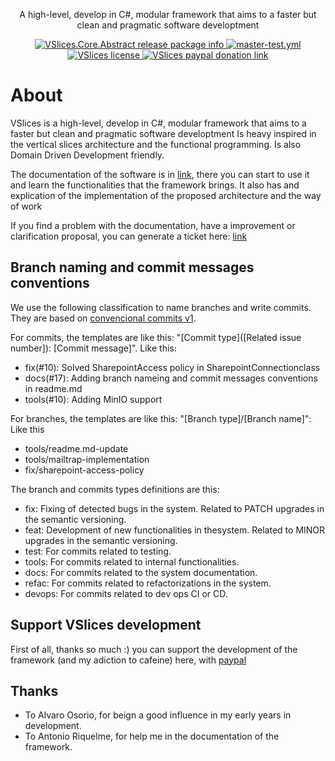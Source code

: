<p align="center">A high-level, develop in C#, modular framework  that aims to a faster but clean and pragmatic software developtment</p>
<p align="center">
  <a href="https://www.nuget.org/packages/VSlices.Core.Abstracts">
    <img src="https://buildstats.info/nuget/vslices.core.abstracts" alt="VSlices.Core.Abstract release package info" />
  </a>
  <a href="https://github.com/HernanFAR/vslice-framework/actions/workflows/master-test.yml">
    <img src="https://github.com/HernanFAR/vslice-framework/actions/workflows/master-test.yml/badge.svg" alt="master-test.yml" />
  </a>
  <a href="https://github.com/HernanFAR/vslice-framework/blob/master/LICENSE">
    <img src="https://img.shields.io/badge/license-MIT-purple" alt="VSlices license" />
  </a>
  <a href="https://paypal.me/enyu20">
    <img src="https://img.shields.io/badge/donate-paypal-red" alt="VSlices paypal donation link" />
  </a>
</p>

# About
VSlices is a high-level, develop in C#, modular framework  that aims to a faster but clean and pragmatic software developtment Is heavy inspired in the vertical slices architecture and the functional programming. Is also Domain Driven Development friendly.

The documentation of the software is in [link](https://vslice-framework.readthedocs.io/en/latest/), there you can start to use it and learn the functionalities that the framework brings. It also has and explication of the implementation of the proposed architecture and the way of work

If you find a problem with the documentation, have a improvement or clarification proposal, you can generate a ticket here: [link](https://github.com/HernanFAR/vslice-framework/issues)

## Branch naming and commit messages conventions
We use the following classification to name branches and write commits. They are based on [convencional commits v1](https://www.conventionalcommits.org/en/v1.0.0/).

For commits, the templates are like this: "[Commit type]([Related issue number]): [Commit message]". Like this:
- fix(#10): Solved SharepointAccess policy in SharepointConnectionclass
- docs(#17): Adding branch nameing and commit messages conventions in readme.md
- tools(#10): Adding MinIO support

For branches, the templates are like this: "[Branch type]/[Branch name]": Like this
- tools/readme.md-update
- tools/mailtrap-implementation
- fix/sharepoint-access-policy

The branch and commits types definitions are this:
- fix: Fixing of detected bugs in the system. Related to PATCH upgrades in the semantic versioning.
- feat: Development of new functionalities in thesystem. Related to MINOR upgrades in the semantic versioning.
- test: For commits related to testing.
- tools: For commits related to internal functionalities.
- docs: For commits related to the system documentation.
- refac: For commits related to refactorizations in the system.
- devops: For commits related to dev ops CI or CD.

## Support VSlices development
First of all, thanks so much :) you can support the development of the framework (and my adiction to cafeine) here, with [paypal](https://paypal.me/enyu20?country.x=CL&locale.x=es_XC)

## Thanks
- To Alvaro Osorio, for beign a good influence in my early years in development.
- To Antonio Riquelme, for help me in the documentation of the framework.

